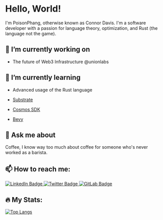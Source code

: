 # Hello, World!

I'm PoisonPhang, otherwise known as Connor Davis. I'm a software developer with a passion for language theory, optimization, and Rust (the language not the game).

## 🔭 I’m currently working on 

* The future of Web3 Infrastructure @unionlabs

## 🌱 I’m currently learning 

* Advanced usage of the Rust language

* [Substrate](https://github.com/paritytech/substrate)

* [Cosmos SDK](https://github.com/cosmos/cosmos-sdk)

* [Bevy](https://github.com/bevyengine/bevy)

## 💬 Ask me about 

Coffee, I know way too much about coffee for someone who's never worked as a barista.

## 📫 How to reach me: 

<div id="badges">
  <a href="https://www.linkedin.com/in/connor-davis-13bb99148/">
    <img src="https://img.shields.io/badge/LinkedIn-blue?style=for-the-badge&logo=linkedin&logoColor=white" alt="LinkedIn Badge"/>
  </a>
  <a href="https://twitter.com/PoisonPhang">
    <img src="https://img.shields.io/badge/Twitter-blue?style=for-the-badge&logo=twitter&logoColor=white" alt="Twitter Badge"/>
  </a>
  <a href="https://gitlab.com/poisonphang">
    <img src="https://img.shields.io/badge/GitLab-orange?style=for-the-badge&logo=gitlab&logoColor=white" alt="GitLab Badge"/>
  </a>
</div>

## :fire: My Stats:

[![Top Langs](https://github-readme-stats.vercel.app/api/top-langs/?username=PoisonPhang&layout=compact&bg_color=161320&text_color=D9E0EE&icon_color=DDB6F2&title_color=96CDFB)](https://github.com/anuraghazra/github-readme-stats)


